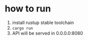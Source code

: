 # how to run
1. install rustup stable toolchain
2. `cargo run`
3. API will be served in 0.0.0.0:8080